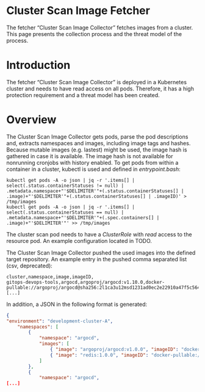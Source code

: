 # Cluster Scan Image Fetcher

The fetcher “Cluster Scan Image Collector” fetches images from a cluster. This page presents the collection process and the threat model of the process.

# Introduction
The fetcher “Cluster Scan Image Collector” is deployed in a Kubernetes cluster and needs to have read access on all pods. Therefore, it has a high protection requirement and a threat model has been created.

# Overview
The Cluster Scan Image Collector gets pods, parse the pod descriptions and, extracts namespaces and images, including image tags and hashes. Because mutable images (e.g. lastest) might be used, the image hash is gathered in case it is available. The image hash is not available for nonrunning cronjobs with history enabled. To get pods from within a container in a cluster, kubectl is used and defined in _entrypoint.bash_: 
```shell
kubectl get pods -A -o json | jq -r '.items[] | select(.status.containerStatuses != null) | .metadata.namespace+"'$DELIMITER'"+(.status.containerStatuses[] | .image)+"'$DELIMITER'"+(.status.containerStatuses[] | .imageID)' > /tmp/images
kubectl get pods -A -o json | jq -r '.items[] | select(.status.containerStatuses == null) | .metadata.namespace+"'$DELIMITER'"+(.spec.containers[] | .image)+"'$DELIMITER'"' >> /tmp/images
```

The cluster scan pod needs to have a _ClusterRole_ with _read_ access to the resource pod. An example configuration located in TODO.

The Cluster Scan Image Collector pushed the used images into the defined target repository. An example entry in the pushed comma separated list (csv, deprecated):
```
cluster,namespace,image,imageID,
gitops-devops-tools,argocd,argoproj/argocd:v1.10.0,docker-pullable://argoproj/argocd@sha256:2l1ca3u12msd1231ad0ec2e22910a47f5c56417a40d0
[...]
```
In addition, a JSON in the following format is generated:
```json
{
"environment": "development-cluster-A",
    "namespaces": [
        {
            "namespace": "argocd",
            "images": [
                { "image": "argoproj/argocd:v1.0.0", "imageID": "docker-pullable://argoproj/argocd@sha256:aaaaaaaaa56a7ec41f59ba305b1f8158ada2c7eaee7a87d29fad8d88da650fec" },
                { "image": "redis:1.0.0", "imageID": "docker-pullable://redis@sha256:aaaaaaaaaaaa4b15e3cf4de74077f650c911cb26ec0981e0772df35a1a5cb19798" },
            ]
        },
        {
            "namespace": "argocd",
[...]
```